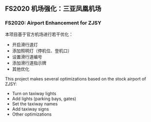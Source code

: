 ## FS2020 机场强化：三亚凤凰机场
### FS2020: Airport Enhancement for ZJSY

本项目基于官方机场进行若干优化：
* 开启滑行道灯
* 添加照明灯（停机位、登机口）
* 设置滑行道编号
* 添加滑行道指示牌
* 其他优化

This project makes several optimizations based on the stock airport of ZJSY:
* Turn on taxiway lights
* Add lights (parking bays, gates)
* Set the taxiway names
* Add taxiway signs
* Other optimizations
